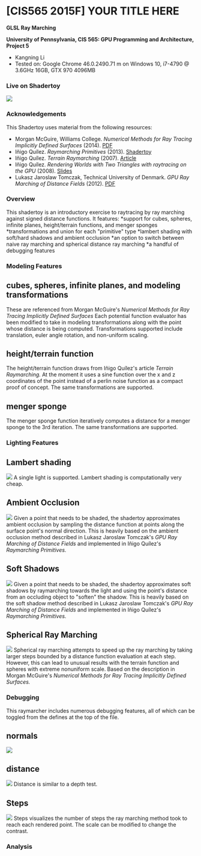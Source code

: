 # [CIS565 2015F] YOUR TITLE HERE

**GLSL Ray Marching**

**University of Pennsylvania, CIS 565: GPU Programming and Architecture, Project 5**

* Kangning Li
* Tested on: Google Chrome 46.0.2490.71 m on Windows 10, i7-4790 @ 3.6GHz 16GB, GTX 970 4096MB

### Live on Shadertoy

[![](img/thumb.png)](https://www.shadertoy.com/view/XlBSzc)

### Acknowledgements

This Shadertoy uses material from the following resources:
* Morgan McGuire, Williams College.
  *Numerical Methods for Ray Tracing Implicitly Defined Surfaces* (2014).
  [PDF](http://graphics.cs.williams.edu/courses/cs371/f14/reading/implicit.pdf)
* Iñigo Quílez.
  *Raymarching Primitives* (2013).
  [Shadertoy](https://www.shadertoy.com/view/Xds3zN)
* Iñigo Quílez.
  *Terrain Raymarching* (2007).
  [Article](http://www.iquilezles.org/www/articles/terrainmarching/terrainmarching.htm)
* Iñigo Quílez.
  *Rendering Worlds with Two Triangles with raytracing on the GPU* (2008).
  [Slides](http://www.iquilezles.org/www/material/nvscene2008/rwwtt.pdf)
* Lukasz Jaroslaw Tomczak, Technical University of Denmark.
  *GPU Ray Marching of Distance Fields* (2012).
  [PDF](http://www2.compute.dtu.dk/pubdb/views/edoc_download.php/6392/pdf/imm6392.pdf)

### Overview

This shadertoy is an introductory exercise to raytracing by ray marching against signed distance functions. It features:
*support for cubes, spheres, infinite planes, height/terrain functions, and menger sponges
*transformations and union for each "primitive" type
*lambert shading with soft/hard shadows and ambient occlusion
*an option to switch between naive ray marching and spherical distance ray marching
*a handful of debugging features

### Modeling Features

## cubes, spheres, infinite planes, and modeling transformations
These are referenced from Morgan McGuire's *Numerical Methods for Ray Tracing Implicitly Defined Surfaces*
Each potential function evaluator has been modified to take in modeling transformations along with the point whose distance is being computed. Transformations supported include translation, euler angle rotation, and non-uniform scaling.

## height/terrain function
The height/terrain function draws from Iñigo Quílez's article *Terrain Raymarching.* At the moment it uses a sine function over the x and z coordinates of the point instead of a perlin noise function as a compact proof of concept. The same transformations are supported.

## menger sponge
The menger sponge function iteratively computes a distance for a menger sponge to the 3rd iteration.
The same transformations are supported.

### Lighting Features

## Lambert shading
![](img/lambert.png)
A single light is supported. Lambert shading is computationally very cheap.

## Ambient Occlusion
![](img/ao.png)
Given a point that needs to be shaded, the shadertoy approximates ambient occlusion by sampling the distance function at points along the surface point's normal direction. This is heavily based on the ambient occlusion method described in Lukasz Jaroslaw Tomczak's *GPU Ray Marching of Distance Fields* and implemented in Iñigo Quílez's *Raymarching Primitives.*

## Soft Shadows
![](img/ao_soft_shadows.png)
Given a point that needs to be shaded, the shadertoy approximates soft shadows by raymarching towards the light and using the point's distance from an occluding object to "soften" the shadow. This is heavily based on the soft shadow method described in Lukasz Jaroslaw Tomczak's *GPU Ray Marching of Distance Fields* and implemented in Iñigo Quílez's *Raymarching Primitives.*

## Spherical Ray Marching
![](img/sphere_menger.png)
Spherical ray marching attempts to speed up the ray marching by taking larger steps bounded by a distance function evaluation at each step. However, this can lead to unusual results with the terrain function and spheres with extreme nonuniform scale.
Based on the description in Morgan McGuire's *Numerical Methods for Ray Tracing Implicitly Defined Surfaces.*

### Debugging

This raymarcher includes numerous debugging features, all of which can be toggled from the defines at the top of the file.

## normals
![](img/normals.png)

## distance
![](img/distance.png)
Distance is similar to a depth test.

## Steps
![](img/steps_naive.png)
Steps visualizes the number of steps the ray marching method took to reach each rendered point. The scale can be modified to change the contrast.

### Analysis